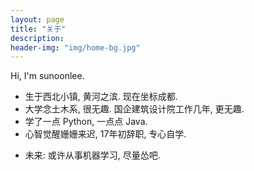 ```yaml
---
layout: page
title: "关于"
description:
header-img: "img/home-bg.jpg"
---
```


Hi, I'm sunoonlee.
+ 生于西北小镇, 黄河之滨. 现在坐标成都.
+ 大学念土木系, 很无趣. 国企建筑设计院工作几年, 更无趣.
+ 学了一点 Python, 一点点 Java.
+ 心智觉醒姗姗来迟, 17年初辞职, 专心自学.
- 未来: 或许从事机器学习, 尽量怂吧.
